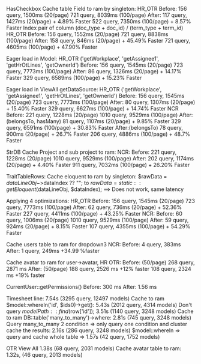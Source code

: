 HasCheckbox
Cache table Field to ram by singleton:
HR_OTR
Before:
156 query, 1500ms (20/page)
721 query, 8039ms (100/page)
After:
117 query, 1427ms (20/page) + 4.89% Faster
522 query, 7350ms (100/page) + 8.57% Faster
Index pair of column (doc_type + doc_id) / (term_type + term_id)
HR_OTR
Before:
156 query, 1552ms (20/page)
721 query, 8838ms (100/page)
After:
158 query, 846ms (20/page) + 45.49% Faster
721 query, 4605ms (100/page) + 47.90% Faster

Eager load in Model:
HR_OTR ('getWorkplace', 'getAssignee1', 'getHrOtLines', 'getOwnerId')
Before:
156 query, 1545ms (20/page)
723 query, 7773ms (100/page)
After:
86 query, 1326ms (20/page) + 14.17% Faster
329 query, 6589ms (100/page) + 15.23% Faster

Eager load in ViewAll getDataSource:
HR_OTR ('getWorkplace', 'getAssignee1', 'getHrOtLines', 'getOwnerId')
Before:
156 query, 1545ms (20/page)
723 query, 7773ms (100/page)
After:
80 query, 1307ms (20/page) + 15.40% Faster
329 query, 6627ms (100/page) + 14.74% Faster
NCR
Before:
221 query, 1228ms (20/page)
1010 query, 9529ms (100/page)
After:(belongsTo, hasMany)
81 query, 1107ms (20/page) + 9.85% Faster
329 query, 6591ms (100/page) + 30.83% Faster
After:(belongsTo)
78 query, 900ms (20/page) + 26.7% Faster
206 query, 4886ms (100/page) + 48.7% Faster

StrDB Cache Project and sub project to ram:
NCR:
Before:
221 query, 1228ms (20/page)
1010 query, 9529ms (100/page)
After:
202 query, 1174ms (20/page) + 4.40% Faster
911 query, 7032ms (100/page) + 26.20% Faster

TraitTableRows:
Cache eloquent to ram by singleton:
$rawData = $dataLineObj->$dataIndex ?? "";
to
$rawData = static::getEloquent($dataLineObj, $dataIndex);
==> Does not work, same latency

Applying 4 optimizations:
HR_OTR
Before:
156 query, 1545ms (20/page)
723 query, 7773ms (100/page)
After:
62 query, 736ms (20/page) + 52.36% Faster
227 query, 4411ms (100/page) + 43.25% Faster
NCR:
Before:
60 query, 1006ms (20/page)
1010 query, 9529ms (100/page)
After:
59 query, 924ms (20/page) + 8.15% Faster
107 query, 4355ms (100/page) + 54.29% Faster

Cache users table to ram for dropdown3
NCR:
Before:
4 query, 383ms
After:
1 query, 249ms +34.99 %faster

Cache avatar to ram for user->avatar,
HR OTR:
Before: (50/page)
268 query, 2871 ms
After: (50/page)
188 query, 2526 ms +12% faster
108 query, 2324 ms +19% faster

CurrentUser::getPermissions()
Before: 300 ms
After: 1.56 ms

Timesheet line: 7.54s (3295 query, 12497 models)
Cache to ram $model::whereIn('id', $ids0)->get(): 5.43s (2012 query, 4314 models)
Don't query $modelPath::find($row['id']); 3.51s (1140 query, 3248 models)
Cache to ram DB::table('many_to_many')->where: 2.81s (745 query, 3248 models)
Query many_to_many 2 condition => only query one condition and cluster cache the results: 2.16s (286 query, 3248 models)
$model::whereIn => query and cache whole table => 1.57s (42 query, 1752 models)

OTR View All 1.38s (68 query, 2031 models)
Cache avatar table to ram: 1.32s, (46 query, 2013 models)